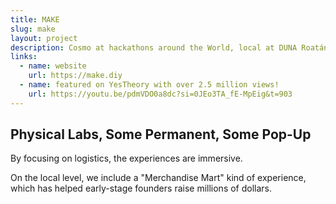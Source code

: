 ```yaml
---
title: MAKE
slug: make
layout: project
description: Cosmo at hackathons around the World, local at DUNA Roatán.
links:
  - name: website
    url: https://make.diy
  - name: featured on YesTheory with over 2.5 million views!
    url: https://youtu.be/pdmVDO0a8dc?si=0JEo3TA_fE-MpEig&t=903
---
```


## Physical Labs, Some Permanent, Some Pop-Up

By focusing on logistics, the experiences are immersive.

On the local level, we include a "Merchandise Mart" kind of experience, which has helped early-stage founders raise millions of dollars.
